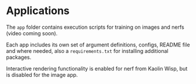 # Applications

The `app` folder contains execution scripts for training on images and nerfs (video coming soon).

Each app includes its own set of argument definitions, configs, README file and where needed, also a `requirements.txt` for installing additional packages.

Interactive rendering functionality is enabled for nerf from Kaolin Wisp, but is disabled for the image app.


